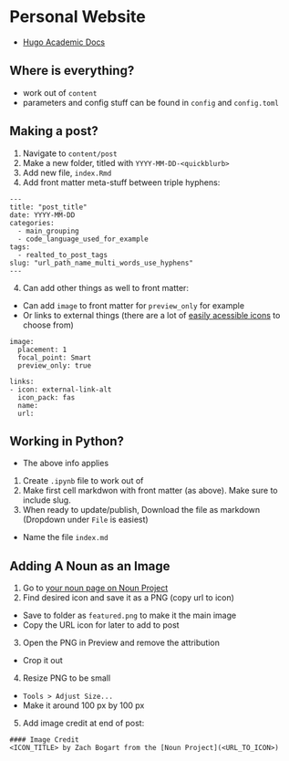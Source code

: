 # Personal Website

- [Hugo Academic Docs](https://sourcethemes.com/academic/docs/)

## Where is everything?
- work out of `content`
- parameters and config stuff can be found in `config` and `config.toml`

## Making a post?
1. Navigate to `content/post`
1. Make a new folder, titled with `YYYY-MM-DD-<quickblurb>`
2. Add new file, `index.Rmd`
3. Add front matter meta-stuff between triple hyphens:

```
---
title: "post_title"  
date: YYYY-MM-DD  
categories:  
  - main_grouping  
  - code_language_used_for_example  
tags:  
  - realted_to_post_tags  
slug: "url_path_name_multi_words_use_hyphens"  
---
```

4. Can add other things as well to front matter:
- Can add `image` to front matter for `preview_only` for example
- Or links to external things (there are a lot of [easily acessible icons](https://sourcethemes.com/academic/docs/page-builder/#icons) to choose from)

```
image:
  placement: 1
  focal_point: Smart
  preview_only: true

links:
- icon: external-link-alt
  icon_pack: fas
  name: 
  url: 
```

## Working in Python?
- The above info applies
1. Create `.ipynb` file to work out of
2. Make first cell markdwon with front matter (as above). Make sure to include slug.
3. When ready to update/publish, Download the file as markdown (Dropdown under `File` is easiest)
  - Name the file `index.md`

## Adding A Noun as an Image
1. Go to [your noun page on Noun Project](https://thenounproject.com/zachbogart/)
2. Find desired icon and save it as a PNG (copy url to icon)
  - Save to folder as `featured.png` to make it the main image
  - Copy the URL icon for later to add to post
3. Open the PNG in Preview and remove the attribution
  - Crop it out 
4. Resize PNG to be small
  - `Tools > Adjust Size...`
  - Make it around 100 px by 100 px
5. Add image credit at end of post:

```
#### Image Credit
<ICON_TITLE> by Zach Bogart from the [Noun Project](<URL_TO_ICON>) 
```
  
  
  
  